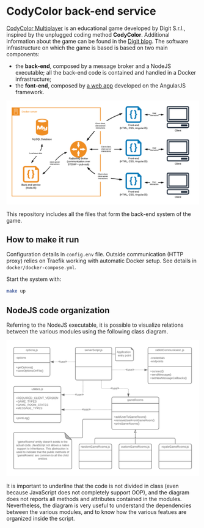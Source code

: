 # CodyColor back-end service

[CodyColor Multiplayer](https://codycolor.codemooc.net/#!/) is an educational game developed by Digit S.r.l., inspired by the unplugged coding method **CodyColor**. Additional information about the game can be found in the [Digit blog](https://digit.srl/codycolor-multiplayer-learn-by-having-fun/). The software infrastructure on which the game is based is based on two main components:

* the **back-end**, composed by a message broker and a NodeJS executable; all the back-end code is contained and handled in a Docker infrastructure;
* the **font-end**, composed by [a web app](https://github.com/digit-srl/CodyColorClient) developed on the AngularJS framework.

![CodyColor Multiplayer Component Diagram](docs/CodyColorComponents.png)

This repository includes all the files that form the back-end system of the game.


## How to make it run

Configuration details in `config.env` file.
Outside communication (HTTP proxy) relies on Traefik working with automatic Docker setup. See details in `docker/docker-compose.yml`.

Start the system with:
```bash
make up
```

## NodeJS code organization

Referring to the NodeJS executable, it is possible to visualize relations between the various modules using the following class diagram. 

![CodyColor Multiplayer Server Class Diagram](docs/ServerDiagram.png)

It is important to underline that the code is not divided in class (even because JavaScript does not completely support OOP), and the diagram does not reports all methods and attributes contained in the modules. Nevertheless, the diagram is very useful to understand the dependencies between the various modules, and to know how the various featues are organized inside the script.
